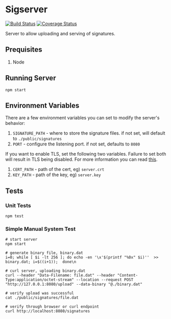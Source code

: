 # Sigserver
[![Build Status](https://travis-ci.com/jkeam/sigserver.svg?branch=master)](https://travis-ci.com/jkeam/sigserver)
[![Coverage Status](https://coveralls.io/repos/github/jkeam/sigserver/badge.svg?branch=master)](https://coveralls.io/github/jkeam/sigserver?branch=master)

Server to allow uploading and serving of signatures.

## Prequisites
1. Node

## Running Server
`npm start`

## Environment Variables
There are a few environment variables you can set to modify the server's behavior:

1. `SIGNATURE_PATH` - where to store the signature files. if not set, will default to `./public/signatures`
2. `PORT` - configure the listening port. if not set, defaults to `8080`

If you want to enable TLS, set the following two variables.  Failure to set both will result in TLS being disabled.  For more information you can read [this](https://smallstep.com/hello-mtls/doc/combined/express/nodejs).

1. `CERT_PATH` - path of the cert, eg) `server.crt`
2. `KEY_PATH` - path of the key, eg) `server.key`

## Tests

### Unit Tests
`npm test`

### Simple Manual System Test

```
# start server
npm start

# generate binary file, binary.dat
i=0; while [ $i -lt 256 ]; do echo -en '\x'$(printf "%0x" $i)''  >> binary.dat; i=$((i+1));  done\n

# curl server, uploading binary.dat
curl --header "Data-Filename: file.dat" --header "Content-Type:application/octet-stream" --location --request POST "http://127.0.0.1:8080/upload" --data-binary "@./binary.dat"

# verify upload was successful
cat ./public/signatures/file.dat

# verify through browser or curl endpoint
curl http://localhost:8080/signatures
```
